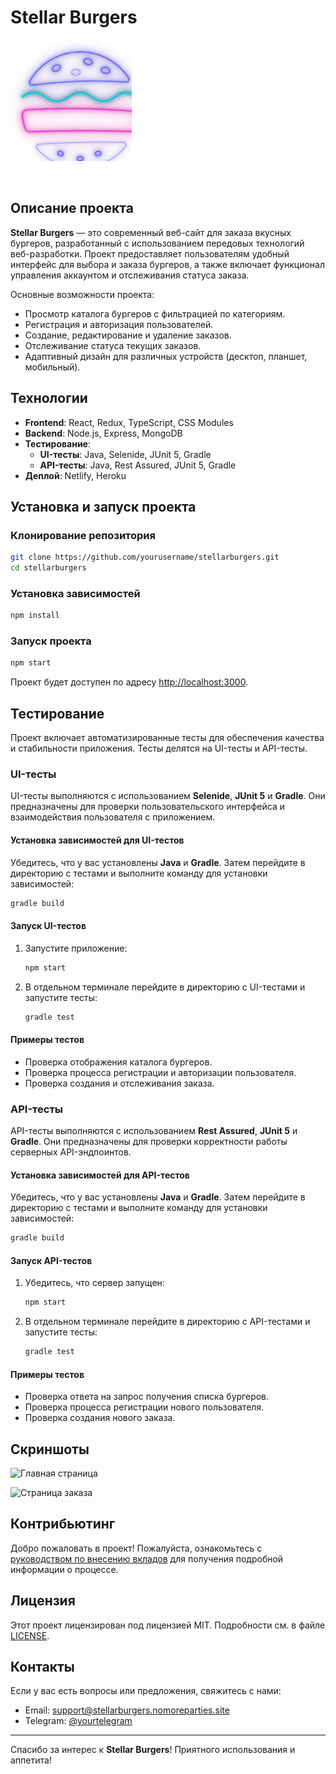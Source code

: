 # Stellar Burgers

![Stellar Burgers](logo.jpeg)

## Описание проекта

**Stellar Burgers** — это современный веб-сайт для заказа вкусных бургеров, разработанный с использованием передовых технологий веб-разработки. Проект предоставляет пользователям удобный интерфейс для выбора и заказа бургеров, а также включает функционал управления аккаунтом и отслеживания статуса заказа.

Основные возможности проекта:

- Просмотр каталога бургеров с фильтрацией по категориям.
- Регистрация и авторизация пользователей.
- Создание, редактирование и удаление заказов.
- Отслеживание статуса текущих заказов.
- Адаптивный дизайн для различных устройств (десктоп, планшет, мобильный).

## Технологии

- **Frontend**: React, Redux, TypeScript, CSS Modules
- **Backend**: Node.js, Express, MongoDB
- **Тестирование**:
  - **UI-тесты**: Java, Selenide, JUnit 5, Gradle
  - **API-тесты**: Java, Rest Assured, JUnit 5, Gradle
- **Деплой**: Netlify, Heroku

## Установка и запуск проекта

### Клонирование репозитория

```bash
git clone https://github.com/yourusername/stellarburgers.git
cd stellarburgers
```

### Установка зависимостей

```bash
npm install
```

### Запуск проекта

```bash
npm start
```

Проект будет доступен по адресу [http://localhost:3000](http://localhost:3000).

## Тестирование

Проект включает автоматизированные тесты для обеспечения качества и стабильности приложения. Тесты делятся на UI-тесты и API-тесты.

### UI-тесты

UI-тесты выполняются с использованием **Selenide**, **JUnit 5** и **Gradle**. Они предназначены для проверки пользовательского интерфейса и взаимодействия пользователя с приложением.

#### Установка зависимостей для UI-тестов

Убедитесь, что у вас установлены **Java** и **Gradle**. Затем перейдите в директорию с тестами и выполните команду для установки зависимостей:

```bash
gradle build
```

#### Запуск UI-тестов

1. Запустите приложение:

    ```bash
    npm start
    ```

2. В отдельном терминале перейдите в директорию с UI-тестами и запустите тесты:

    ```bash
    gradle test
    ```

#### Примеры тестов

- Проверка отображения каталога бургеров.
- Проверка процесса регистрации и авторизации пользователя.
- Проверка создания и отслеживания заказа.

### API-тесты

API-тесты выполняются с использованием **Rest Assured**, **JUnit 5** и **Gradle**. Они предназначены для проверки корректности работы серверных API-эндпоинтов.

#### Установка зависимостей для API-тестов

Убедитесь, что у вас установлены **Java** и **Gradle**. Затем перейдите в директорию с тестами и выполните команду для установки зависимостей:

```bash
gradle build
```

#### Запуск API-тестов

1. Убедитесь, что сервер запущен:

    ```bash
    npm start
    ```

2. В отдельном терминале перейдите в директорию с API-тестами и запустите тесты:

    ```bash
    gradle test
    ```

#### Примеры тестов

- Проверка ответа на запрос получения списка бургеров.
- Проверка процесса регистрации нового пользователя.
- Проверка создания нового заказа.

## Скриншоты

![Главная страница](https://stellarburgers.nomoreparties.site/screenshots/home.png)

![Страница заказа](https://stellarburgers.nomoreparties.site/screenshots/order.png)

## Контрибьютинг

Добро пожаловать в проект! Пожалуйста, ознакомьтесь с [руководством по внесению вкладов](CONTRIBUTING.md) для получения подробной информации о процессе.

## Лицензия

Этот проект лицензирован под лицензией MIT. Подробности см. в файле [LICENSE](LICENSE).

## Контакты

Если у вас есть вопросы или предложения, свяжитесь с нами:

- Email: support@stellarburgers.nomoreparties.site
- Telegram: [@yourtelegram](https://t.me/yourtelegram)

---

Спасибо за интерес к **Stellar Burgers**! Приятного использования и аппетита!
